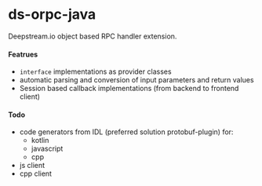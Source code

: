 # ds-orpc-java

Deepstream.io object based RPC handler extension.

#### Featrues

- `interface` implementations as provider classes
- automatic parsing and conversion of input parameters and return values
- Session based callback implementations (from backend to frontend client)

#### Todo

- code generators from IDL (preferred solution protobuf-plugin) for:
    - kotlin
    - javascript
    - cpp
- js client
- cpp client